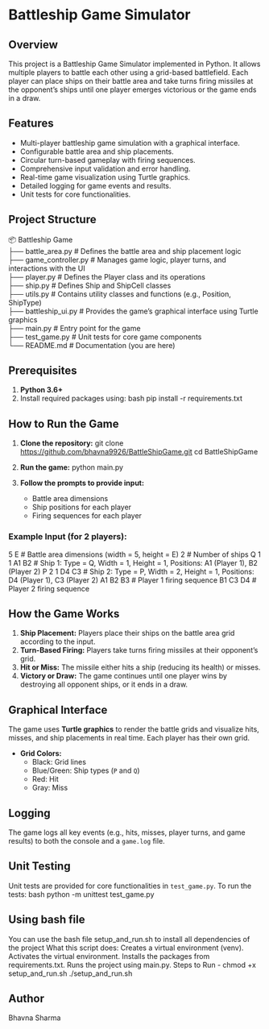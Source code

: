 # Battleship Game Simulator

## Overview
This project is a Battleship Game Simulator implemented in Python. It allows multiple players to battle each other using a grid-based battlefield. Each player can place ships on their battle area and take turns firing missiles at the opponent’s ships until one player emerges victorious or the game ends in a draw.

## Features
- Multi-player battleship game simulation with a graphical interface.
- Configurable battle area and ship placements.
- Circular turn-based gameplay with firing sequences.
- Comprehensive input validation and error handling.
- Real-time game visualization using Turtle graphics.
- Detailed logging for game events and results.
- Unit tests for core functionalities.

## Project Structure

📦 Battleship Game  
├── battle_area.py        # Defines the battle area and ship placement logic  
├── game_controller.py    # Manages game logic, player turns, and interactions with the UI  
├── player.py             # Defines the Player class and its operations  
├── ship.py               # Defines Ship and ShipCell classes  
├── utils.py              # Contains utility classes and functions (e.g., Position, ShipType)  
├── battleship_ui.py      # Provides the game’s graphical interface using Turtle graphics  
├── main.py               # Entry point for the game  
├── test_game.py          # Unit tests for core game components  
└── README.md             # Documentation (you are here)  


## Prerequisites
1. **Python 3.6+**
2. Install required packages using:
   bash
   pip install -r requirements.txt
   

## How to Run the Game
1. **Clone the repository:**
   git clone https://github.com/bhavna9926/BattleShipGame.git
   cd BattleShipGame
   
2. **Run the game:**
   python main.py
   
3. **Follow the prompts to provide input:**
   - Battle area dimensions
   - Ship positions for each player
   - Firing sequences for each player

### Example Input (for 2 players):

5 E           # Battle area dimensions (width = 5, height = E)
2             # Number of ships
Q 1 1 A1 B2   # Ship 1: Type = Q, Width = 1, Height = 1, Positions: A1 (Player 1), B2 (Player 2)
P 2 1 D4 C3   # Ship 2: Type = P, Width = 2, Height = 1, Positions: D4 (Player 1), C3 (Player 2)
A1 B2 B3      # Player 1 firing sequence
B1 C3 D4      # Player 2 firing sequence


## How the Game Works
1. **Ship Placement:** Players place their ships on the battle area grid according to the input.
2. **Turn-Based Firing:** Players take turns firing missiles at their opponent’s grid.
3. **Hit or Miss:** The missile either hits a ship (reducing its health) or misses.
4. **Victory or Draw:** The game continues until one player wins by destroying all opponent ships, or it ends in a draw.

## Graphical Interface
The game uses **Turtle graphics** to render the battle grids and visualize hits, misses, and ship placements in real time. Each player has their own grid.

- **Grid Colors:**
  - Black: Grid lines
  - Blue/Green: Ship types (`P` and `Q`)
  - Red: Hit
  - Gray: Miss

## Logging
The game logs all key events (e.g., hits, misses, player turns, and game results) to both the console and a `game.log` file.

## Unit Testing
Unit tests are provided for core functionalities in `test_game.py`. To run the tests:
bash
python -m unittest test_game.py
 
## Using bash file
You can use the bash file setup_and_run.sh to install all dependencies of the project
What this script does:
    Creates a virtual environment (venv).
    Activates the virtual environment.
    Installs the packages from requirements.txt.
    Runs the project using main.py.
Steps to Run - 
    chmod +x setup_and_run.sh
    ./setup_and_run.sh

## Author
Bhavna Sharma
